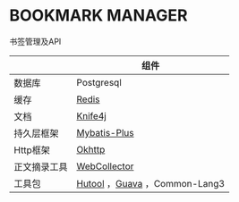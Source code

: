 # BOOKMARK MANAGER

书签管理及API

| |组件|
|---|---|
|数据库|Postgresql|
|缓存|[Redis](https://github.com/redis/redis)|
|文档|[Knife4j](https://github.com/xiaoymin/swagger-bootstrap-ui)|
|持久层框架|[Mybatis-Plus](https://github.com/baomidou/mybatis-plus)|
|Http框架|[Okhttp](https://github.com/square/okhttp)|
|正文摘录工具|[WebCollector](https://github.com/CrawlScript/WebCollector)|
|工具包|[Hutool](https://github.com/dromara/hutool) ，[Guava](https://github.com/google/guava) ，Common-Lang3|
